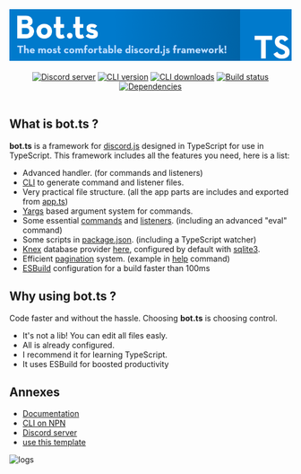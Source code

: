<div align="center">
  <div>
    <a href="https://ghom.gitbook.io/bot-ts/">
      <img src="https://raw.githubusercontent.com/CamilleAbella/bot.ts-docs/master/.gitbook/assets/bot.ts-banner.png"/>
    </a>
  </div>
  <br/>
  <div>
    <a href="https://discord.gg/3vC2XWK"><img src="https://img.shields.io/discord/507389389098188820?color=7289da&logo=discord&logoColor=white" alt="Discord server" /></a>
    <a href="https://www.npmjs.com/package/make-bot.ts"><img src="https://img.shields.io/npm/v/make-bot.ts.svg?maxAge=3600" alt="CLI version" /></a>
    <a href="https://www.npmjs.com/package/make-bot.ts"><img src="https://img.shields.io/npm/dt/make-bot.ts.svg?maxAge=3600" alt="CLI downloads" /></a>
    <a href="https://github.com/CamilleAbella/bot.ts/actions/workflows/test.yml"><img src="https://github.com/CamilleAbella/bot.ts/actions/workflows/test.yml/badge.svg" alt="Build status" /></a>
    <a href="https://david-dm.org/CamilleAbella/bot.ts"><img src="https://img.shields.io/david/camilleabella/bot.ts" alt="Dependencies" /></a>
  </div>
</div>

<br/>

## What is bot.ts ?

**bot.ts** is a framework for [discord.js](https://discord.js.org/#/) designed in TypeScript for use in TypeScript. This framework includes all the features you need, here is a list:

* Advanced handler. \(for commands and listeners\)
* [CLI](https://www.npmjs.com/package/make-bot.ts) to generate command and listener files.
* Very practical file structure. \(all the app parts are includes and exported from [app.ts](https://github.com/CamilleAbella/bot.ts/blob/master/src/app.ts)\)
* [Yargs](http://yargs.js.org/) based argument system for commands.
* Some essential [commands](https://github.com/CamilleAbella/bot.ts/blob/master/src/commands) and [listeners](https://github.com/CamilleAbella/bot.ts/blob/master/src/listeners). \(including an advanced "eval" command\)
* Some scripts in [package.json](https://github.com/CamilleAbella/bot.ts/blob/master/package.json). \(including a TypeScript watcher\)
* [Knex](http://knexjs.org/) database provider [here](https://github.com/CamilleAbella/bot.ts/blob/master/src/app/database.ts), configured by default with [sqlite3](https://www.npmjs.com/package/sqlite3).
* Efficient [pagination](https://github.com/CamilleAbella/bot.ts/blob/master/src/app/pagination.ts) system. \(example in [help](https://github.com/CamilleAbella/bot.ts/blob/master/src/commands/help.native.ts#L108) command\)
* [ESBuild](https://esbuild.github.io) configuration for a build faster than 100ms

## Why using bot.ts ?

Code faster and without the hassle. Choosing **bot.ts** is choosing control.

* It's not a lib! You can edit all files easly.
* All is already configured.
* I recommend it for learning TypeScript.
* It uses ESBuild for boosted productivity

## Annexes

* [Documentation](https://ghom.gitbook.io/bot-ts/)
* [CLI on NPN](https://www.npmjs.com/package/make-bot.ts)
* [Discord server](https://discord.gg/3vC2XWK)
* [use this template](https://github.com/CamilleAbella/bot.ts/generate)

![logs](https://user-images.githubusercontent.com/19586013/117373587-ce706a80-aecb-11eb-8e7b-4102094a50fa.png)
